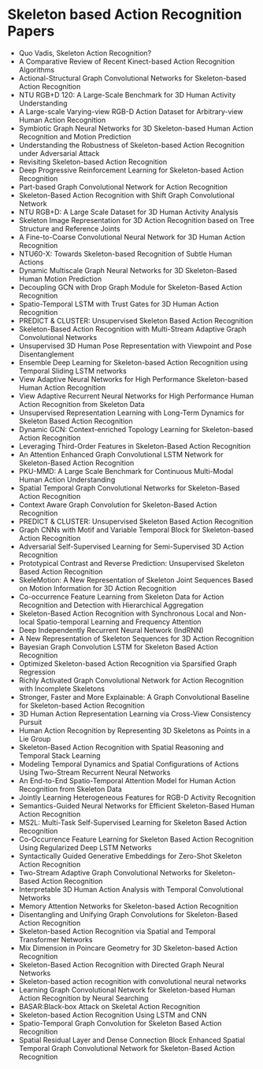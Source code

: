 # Skeleton based Action Recognition Papers

<ul>

                             

 <li><a target="_blank" href="https://github.com/manjunath5496/Skeleton-based-Action-Recognition-Papers/blob/master/sk(1).pdf" style="text-decoration:none;">Quo Vadis, Skeleton Action Recognition?</a></li>

 <li><a target="_blank" href="https://github.com/manjunath5496/Skeleton-based-Action-Recognition-Papers/blob/master/sk(2).pdf" style="text-decoration:none;">A Comparative Review of Recent Kinect-based Action Recognition Algorithms</a></li>

<li><a target="_blank" href="https://github.com/manjunath5496/Skeleton-based-Action-Recognition-Papers/blob/master/sk(3).pdf" style="text-decoration:none;">Actional-Structural Graph Convolutional Networks for Skeleton-based Action Recognition</a></li>
 <li><a target="_blank" href="https://github.com/manjunath5496/Skeleton-based-Action-Recognition-Papers/blob/master/sk(4).pdf" style="text-decoration:none;">NTU RGB+D 120: A Large-Scale Benchmark for 3D Human Activity Understanding</a></li>                              
<li><a target="_blank" href="https://github.com/manjunath5496/Skeleton-based-Action-Recognition-Papers/blob/master/sk(5).pdf" style="text-decoration:none;">A Large-scale Varying-view RGB-D Action Dataset for Arbitrary-view Human Action Recognition</a></li>
<li><a target="_blank" href="https://github.com/manjunath5496/Skeleton-based-Action-Recognition-Papers/blob/master/sk(6).pdf" style="text-decoration:none;">Symbiotic Graph Neural Networks for 3D Skeleton-based Human Action Recognition and Motion Prediction</a></li>
 <li><a target="_blank" href="https://github.com/manjunath5496/Skeleton-based-Action-Recognition-Papers/blob/master/sk(7).pdf" style="text-decoration:none;">Understanding the Robustness of Skeleton-based Action Recognition under Adversarial Attack</a></li>

 <li><a target="_blank" href="https://github.com/manjunath5496/Skeleton-based-Action-Recognition-Papers/blob/master/sk(8).pdf" style="text-decoration:none;"> Revisiting Skeleton-based Action Recognition</a></li>
   <li><a target="_blank" href="https://github.com/manjunath5496/Skeleton-based-Action-Recognition-Papers/blob/master/sk(9).pdf" style="text-decoration:none;">Deep Progressive Reinforcement Learning for Skeleton-based Action Recognition</a></li>
  
   
 <li><a target="_blank" href="https://github.com/manjunath5496/Skeleton-based-Action-Recognition-Papers/blob/master/sk(10).pdf" style="text-decoration:none;">Part-based Graph Convolutional Network for Action Recognition </a></li>                              
<li><a target="_blank" href="https://github.com/manjunath5496/Skeleton-based-Action-Recognition-Papers/blob/master/sk(11).pdf" style="text-decoration:none;">Skeleton-Based Action Recognition with Shift Graph Convolutional Network</a></li>
<li><a target="_blank" href="https://github.com/manjunath5496/Skeleton-based-Action-Recognition-Papers/blob/master/sk(12).pdf" style="text-decoration:none;">NTU RGB+D: A Large Scale Dataset for 3D Human Activity Analysis</a></li>
<li><a target="_blank" href="https://github.com/manjunath5496/Skeleton-based-Action-Recognition-Papers/blob/master/sk(13).pdf" style="text-decoration:none;">Skeleton Image Representation for 3D Action Recognition based on Tree Structure and Reference Joints</a></li>

<li><a target="_blank" href="https://github.com/manjunath5496/Skeleton-based-Action-Recognition-Papers/blob/master/sk(14).pdf" style="text-decoration:none;">A Fine-to-Coarse Convolutional Neural Network for 3D Human Action Recognition</a></li>
                              
<li><a target="_blank" href="https://github.com/manjunath5496/Skeleton-based-Action-Recognition-Papers/blob/master/sk(15).pdf" style="text-decoration:none;">NTU60-X: Towards Skeleton-based Recognition of Subtle Human Actions</a></li>

<li><a target="_blank" href="https://github.com/manjunath5496/Skeleton-based-Action-Recognition-Papers/blob/master/sk(16).pdf" style="text-decoration:none;">Dynamic Multiscale Graph Neural Networks for 3D Skeleton-Based Human Motion Prediction</a></li>

  <li><a target="_blank" href="https://github.com/manjunath5496/Skeleton-based-Action-Recognition-Papers/blob/master/sk(17).pdf" style="text-decoration:none;">Decoupling GCN with Drop Graph Module for Skeleton-Based Action Recognition</a></li>   
  
<li><a target="_blank" href="https://github.com/manjunath5496/Skeleton-based-Action-Recognition-Papers/blob/master/sk(18).pdf" style="text-decoration:none;">Spatio-Temporal LSTM with Trust Gates for 3D Human Action Recognition</a></li> 

  
<li><a target="_blank" href="https://github.com/manjunath5496/Skeleton-based-Action-Recognition-Papers/blob/master/sk(19).pdf" style="text-decoration:none;">PREDICT & CLUSTER: Unsupervised Skeleton Based Action Recognition</a></li> 

<li><a target="_blank" href="https://github.com/manjunath5496/Skeleton-based-Action-Recognition-Papers/blob/master/sk(20).pdf" style="text-decoration:none;">Skeleton-Based Action Recognition with Multi-Stream Adaptive Graph Convolutional Networks</a></li>

<li><a target="_blank" href="https://github.com/manjunath5496/Skeleton-based-Action-Recognition-Papers/blob/master/sk(21).pdf" style="text-decoration:none;">Unsupervised 3D Human Pose Representation with Viewpoint and Pose Disentanglement</a></li>
<li><a target="_blank" href="https://github.com/manjunath5496/Skeleton-based-Action-Recognition-Papers/blob/master/sk(22).pdf" style="text-decoration:none;">Ensemble Deep Learning for Skeleton-based Action Recognition using Temporal Sliding LSTM networks</a></li> 
 <li><a target="_blank" href="https://github.com/manjunath5496/Skeleton-based-Action-Recognition-Papers/blob/master/sk(23).pdf" style="text-decoration:none;">View Adaptive Neural Networks for High Performance Skeleton-based Human Action Recognition</a></li> 
 

   <li><a target="_blank" href="https://github.com/manjunath5496/Skeleton-based-Action-Recognition-Papers/blob/master/sk(24).pdf" style="text-decoration:none;">View Adaptive Recurrent Neural Networks for High Performance Human Action Recognition from Skeleton Data</a></li>
 
   <li><a target="_blank" href="https://github.com/manjunath5496/Skeleton-based-Action-Recognition-Papers/blob/master/sk(25).pdf" style="text-decoration:none;">Unsupervised Representation Learning with Long-Term Dynamics for Skeleton Based Action Recognition</a></li>                              
 <li><a target="_blank" href="https://github.com/manjunath5496/Skeleton-based-Action-Recognition-Papers/blob/master/sk(26).pdf" style="text-decoration:none;">Dynamic GCN: Context-enriched Topology Learning for Skeleton-based Action Recognition</a></li>
 <li><a target="_blank" href="https://github.com/manjunath5496/Skeleton-based-Action-Recognition-Papers/blob/master/sk(27).pdf" style="text-decoration:none;">Leveraging Third-Order Features in Skeleton-Based Action Recognition</a></li>
   
 
   <li><a target="_blank" href="https://github.com/manjunath5496/Skeleton-based-Action-Recognition-Papers/blob/master/sk(28).pdf" style="text-decoration:none;">An Attention Enhanced Graph Convolutional LSTM Network for Skeleton-Based Action Recognition</a></li>
 
   <li><a target="_blank" href="https://github.com/manjunath5496/Skeleton-based-Action-Recognition-Papers/blob/master/sk(29).pdf" style="text-decoration:none;">PKU-MMD: A Large Scale Benchmark for Continuous Multi-Modal Human Action Understanding </a></li>                              

  <li><a target="_blank" href="https://github.com/manjunath5496/Skeleton-based-Action-Recognition-Papers/blob/master/sk(30).pdf" style="text-decoration:none;">Spatial Temporal Graph Convolutional Networks for Skeleton-Based Action Recognition</a></li>
 
   <li><a target="_blank" href="https://github.com/manjunath5496/Skeleton-based-Action-Recognition-Papers/blob/master/sk(31).pdf" style="text-decoration:none;">Context Aware Graph Convolution for Skeleton-Based Action Recognition</a></li> 
    <li><a target="_blank" href="https://github.com/manjunath5496/Skeleton-based-Action-Recognition-Papers/blob/master/sk(32).pdf" style="text-decoration:none;">PREDICT & CLUSTER: Unsupervised Skeleton Based Action Recognition</a></li> 

   <li><a target="_blank" href="https://github.com/manjunath5496/Skeleton-based-Action-Recognition-Papers/blob/master/sk(33).pdf" style="text-decoration:none;">Graph CNNs with Motif and Variable Temporal Block for Skeleton-based Action Recognition</a></li>                              

  <li><a target="_blank" href="https://github.com/manjunath5496/Skeleton-based-Action-Recognition-Papers/blob/master/sk(34).pdf" style="text-decoration:none;">Adversarial Self-Supervised Learning for Semi-Supervised 3D Action Recognition</a></li> 
 
  <li><a target="_blank" href="https://github.com/manjunath5496/Skeleton-based-Action-Recognition-Papers/blob/master/sk(35).pdf" style="text-decoration:none;">Prototypical Contrast and Reverse Prediction: Unsupervised Skeleton Based Action Recognition</a></li> 

  <li><a target="_blank" href="https://github.com/manjunath5496/Skeleton-based-Action-Recognition-Papers/blob/master/sk(36).pdf" style="text-decoration:none;">SkeleMotion: A New Representation of Skeleton Joint Sequences Based on Motion Information for 3D Action Recognition</a></li> 
 
<li><a target="_blank" href="https://github.com/manjunath5496/Skeleton-based-Action-Recognition-Papers/blob/master/sk(37).pdf" style="text-decoration:none;">Co-occurrence Feature Learning from Skeleton Data for Action Recognition and Detection with Hierarchical Aggregation</a></li>
 <li><a target="_blank" href="https://github.com/manjunath5496/Skeleton-based-Action-Recognition-Papers/blob/master/sk(38).pdf" style="text-decoration:none;">Skeleton-Based Action Recognition with Synchronous Local and Non-local Spatio-temporal Learning and Frequency Attention</a></li>
<li><a target="_blank" href="https://github.com/manjunath5496/Skeleton-based-Action-Recognition-Papers/blob/master/sk(39).pdf" style="text-decoration:none;">Deep Independently Recurrent Neural Network (IndRNN)</a></li>
 <li><a target="_blank" href="https://github.com/manjunath5496/Skeleton-based-Action-Recognition-Papers/blob/master/sk(40).pdf" style="text-decoration:none;">A New Representation of Skeleton Sequences for 3D Action Recognition</a></li>                              
<li><a target="_blank" href="https://github.com/manjunath5496/Skeleton-based-Action-Recognition-Papers/blob/master/sk(41).pdf" style="text-decoration:none;">Bayesian Graph Convolution LSTM for Skeleton Based Action Recognition</a></li>
<li><a target="_blank" href="https://github.com/manjunath5496/Skeleton-based-Action-Recognition-Papers/blob/master/sk(42).pdf" style="text-decoration:none;">Optimized Skeleton-based Action Recognition via Sparsified Graph Regression</a></li>
 
  <li><a target="_blank" href="https://github.com/manjunath5496/Skeleton-based-Action-Recognition-Papers/blob/master/sk(43).pdf" style="text-decoration:none;">Richly Activated Graph Convolutional Network for Action Recognition with Incomplete Skeletons</a></li>
 <li><a target="_blank" href="https://github.com/manjunath5496/Skeleton-based-Action-Recognition-Papers/blob/master/sk(44).pdf" style="text-decoration:none;">Stronger, Faster and More Explainable: A Graph Convolutional Baseline for Skeleton-based Action Recognition</a></li>
   <li><a target="_blank" href="https://github.com/manjunath5496/Skeleton-based-Action-Recognition-Papers/blob/master/sk(45).pdf" style="text-decoration:none;">3D Human Action Representation Learning via Cross-View Consistency Pursuit</a></li>  
   
<li><a target="_blank" href="https://github.com/manjunath5496/Skeleton-based-Action-Recognition-Papers/blob/master/sk(46).pdf" style="text-decoration:none;">Human Action Recognition by Representing 3D Skeletons as Points in a Lie Group</a></li> 
                             
<li><a target="_blank" href="https://github.com/manjunath5496/Skeleton-based-Action-Recognition-Papers/blob/master/sk(47).pdf" style="text-decoration:none;">Skeleton-Based Action Recognition with Spatial Reasoning and Temporal Stack Learning</a></li>
<li><a target="_blank" href="https://github.com/manjunath5496/Skeleton-based-Action-Recognition-Papers/blob/master/sk(48).pdf" style="text-decoration:none;">Modeling Temporal Dynamics and Spatial Configurations of Actions Using Two-Stream Recurrent Neural Networks</a></li>

<li><a target="_blank" href="https://github.com/manjunath5496/Skeleton-based-Action-Recognition-Papers/blob/master/sk(49).pdf" style="text-decoration:none;">An End-to-End Spatio-Temporal Attention Model for Human Action Recognition from Skeleton Data</a></li>
                              
<li><a target="_blank" href="https://github.com/manjunath5496/Skeleton-based-Action-Recognition-Papers/blob/master/sk(50).pdf" style="text-decoration:none;">Jointly Learning Heterogeneous Features for RGB-D Activity Recognition</a></li>
<li><a target="_blank" href="https://github.com/manjunath5496/Skeleton-based-Action-Recognition-Papers/blob/master/sk(51).pdf" style="text-decoration:none;">Semantics-Guided Neural Networks for Efficient Skeleton-Based Human Action Recognition</a></li>
<li><a target="_blank" href="https://github.com/manjunath5496/Skeleton-based-Action-Recognition-Papers/blob/master/sk(52).pdf" style="text-decoration:none;">MS2L: Multi-Task Self-Supervised Learning for Skeleton Based Action Recognition</a></li>

<li><a target="_blank" href="https://github.com/manjunath5496/Skeleton-based-Action-Recognition-Papers/blob/master/sk(53).pdf" style="text-decoration:none;">Co-Occurrence Feature Learning for Skeleton Based Action Recognition Using Regularized Deep LSTM Networks</a></li>
 
<li><a target="_blank" href="https://github.com/manjunath5496/Skeleton-based-Action-Recognition-Papers/blob/master/sk(54).pdf" style="text-decoration:none;">Syntactically Guided Generative Embeddings for Zero-Shot Skeleton Action Recognition </a></li>

<li><a target="_blank" href="https://github.com/manjunath5496/Skeleton-based-Action-Recognition-Papers/blob/master/sk(55).pdf" style="text-decoration:none;">Two-Stream Adaptive Graph Convolutional Networks for Skeleton-Based Action Recognition</a></li>
 
  <li><a target="_blank" href="https://github.com/manjunath5496/Skeleton-based-Action-Recognition-Papers/blob/master/sk(56).pdf" style="text-decoration:none;">Interpretable 3D Human Action Analysis with Temporal Convolutional Networks </a></li>                              

  <li><a target="_blank" href="https://github.com/manjunath5496/Skeleton-based-Action-Recognition-Papers/blob/master/sk(57).pdf" style="text-decoration:none;">Memory Attention Networks for Skeleton-based Action Recognition</a></li>
 
   <li><a target="_blank" href="https://github.com/manjunath5496/Skeleton-based-Action-Recognition-Papers/blob/master/sk(58).pdf" style="text-decoration:none;">Disentangling and Unifying Graph Convolutions for Skeleton-Based Action Recognition</a></li>
    <li><a target="_blank" href="https://github.com/manjunath5496/Skeleton-based-Action-Recognition-Papers/blob/master/sk(59).pdf" style="text-decoration:none;">Skeleton-based Action Recognition via Spatial and Temporal Transformer Networks</a></li>
 
  <li><a target="_blank" href="https://github.com/manjunath5496/Skeleton-based-Action-Recognition-Papers/blob/master/sk(60).pdf" style="text-decoration:none;">Mix Dimension in Poincare Geometry for 3D Skeleton-based Action Recognition </a></li>
 
   <li><a target="_blank" href="https://github.com/manjunath5496/Skeleton-based-Action-Recognition-Papers/blob/master/sk(61).pdf" style="text-decoration:none;">Skeleton-Based Action Recognition with Directed Graph Neural Networks</a></li>
 
   <li><a target="_blank" href="https://github.com/manjunath5496/Skeleton-based-Action-Recognition-Papers/blob/master/sk(62).pdf" style="text-decoration:none;">Skeleton-based action recognition with convolutional neural networks</a></li>
 
   <li><a target="_blank" href="https://github.com/manjunath5496/Skeleton-based-Action-Recognition-Papers/blob/master/sk(63).pdf" style="text-decoration:none;">Learning Graph Convolutional Network for Skeleton-based Human Action Recognition by Neural Searching</a></li>                              

  <li><a target="_blank" href="https://github.com/manjunath5496/Skeleton-based-Action-Recognition-Papers/blob/master/sk(64).pdf" style="text-decoration:none;">BASAR:Black-box Attack on Skeletal Action Recognition</a></li>
 
   <li><a target="_blank" href="https://github.com/manjunath5496/Skeleton-based-Action-Recognition-Papers/blob/master/sk(65).pdf" style="text-decoration:none;">Skeleton-based Action Recognition Using LSTM and CNN </a></li> 

   <li><a target="_blank" href="https://github.com/manjunath5496/Skeleton-based-Action-Recognition-Papers/blob/master/sk(66).pdf" style="text-decoration:none;">Spatio-Temporal Graph Convolution for Skeleton Based Action Recognition</a></li> 
 
   <li><a target="_blank" href="https://github.com/manjunath5496/Skeleton-based-Action-Recognition-Papers/blob/master/sk(67).pdf" style="text-decoration:none;">Spatial Residual Layer and Dense Connection Block Enhanced Spatial Temporal Graph Convolutional Network for Skeleton-Based Action Recognition</a></li>                              

  </ul>
  
  
